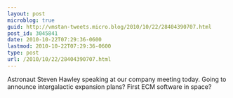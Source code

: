 ```yaml
---
layout: post
microblog: true
guid: http://vmstan-tweets.micro.blog/2010/10/22/28404390707.html
post_id: 3045841
date: 2010-10-22T07:29:36-0600
lastmod: 2010-10-22T07:29:36-0600
type: post
url: /2010/10/22/28404390707.html
---
```

Astronaut Steven Hawley speaking at our company meeting today. Going to announce intergalactic expansion plans? First ECM software in space?
